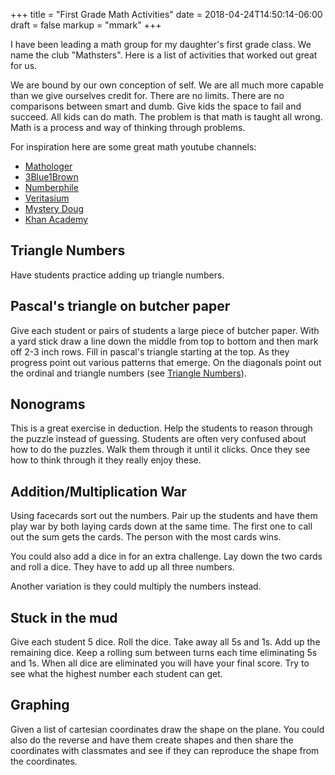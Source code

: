 +++
title = "First Grade Math Activities"
date = 2018-04-24T14:50:14-06:00
draft = false
markup = "mmark"
+++

I have been leading a math group for my daughter's first grade class. We name the club "Mathsters". Here is a list of activities that worked out great for us.

We are bound by our own conception of self. We are all much more capable than we give ourselves credit for. There are no limits. There are no comparisons between smart and dumb. Give kids the space to fail and succeed. All kids can do math. The problem is that math is taught all wrong. Math is a process and way of thinking through problems.

For inspiration here are some great math youtube channels:

- [Mathologer](https://www.youtube.com/channel/UC1_uAIS3r8Vu6JjXWvastJg)
- [3Blue1Brown](https://www.youtube.com/channel/UCYO_jab_esuFRV4b17AJtAw)
- [Numberphile](https://www.youtube.com/user/numberphile)
- [Veritasium](https://www.youtube.com/user/1veritasium)
- [Mystery Doug](https://www.youtube.com/watch?v=AKjxYkRlbks)
- [Khan Academy](https://www.youtube.com/user/khanacademy)

## Triangle Numbers

Have students practice adding up triangle numbers.

## Pascal's triangle on butcher paper

Give each student or pairs of students a large piece of butcher paper. With a yard stick draw a line down the middle from top to bottom and then mark off 2-3 inch rows. Fill in pascal's triangle starting at the top. As they progress point out various patterns that emerge. On the diagonals point out the ordinal and triangle numbers (see [Triangle Numbers](#triangle-numbers)).

## Nonograms

This is a great exercise in deduction. Help the students to reason through the puzzle instead of guessing. Students are often very confused about how to do the puzzles. Walk them through it until it clicks. Once they see how to think through it they really enjoy these.

## Addition/Multiplication War

Using facecards sort out the numbers. Pair up the students and have them play war by both laying cards down at the same time. The first one to call out the sum gets the cards. The person with the most cards wins.

You could also add a dice in for an extra challenge. Lay down the two cards and roll a dice. They have to add up all three numbers.

Another variation is they could multiply the numbers instead.

## Stuck in the mud

Give each student 5 dice. Roll the dice. Take away all 5s and 1s. Add up the remaining dice. Keep a rolling sum between turns each time eliminating 5s and 1s. When all dice are eliminated you will have your final score. Try to see what the highest number each student can get.

## Graphing

Given a list of cartesian coordinates draw the shape on the plane. You could also do the reverse and have them create shapes and then share the coordinates with classmates and see if they can reproduce the shape from the coordinates.
